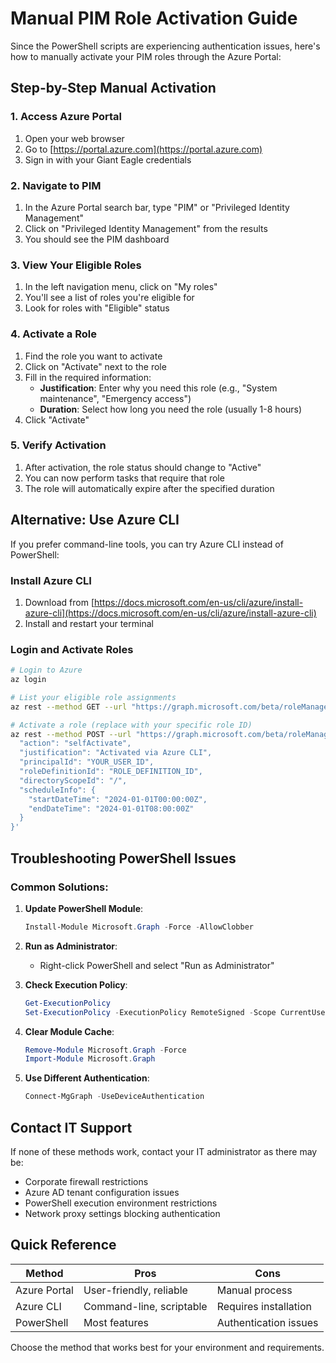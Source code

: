 # Manual PIM Role Activation Guide

Since the PowerShell scripts are experiencing authentication issues, here's how to manually activate your PIM roles through the Azure Portal:

## Step-by-Step Manual Activation

### 1. Access Azure Portal
1. Open your web browser
2. Go to [https://portal.azure.com](https://portal.azure.com)
3. Sign in with your Giant Eagle credentials

### 2. Navigate to PIM
1. In the Azure Portal search bar, type "PIM" or "Privileged Identity Management"
2. Click on "Privileged Identity Management" from the results
3. You should see the PIM dashboard

### 3. View Your Eligible Roles
1. In the left navigation menu, click on "My roles"
2. You'll see a list of roles you're eligible for
3. Look for roles with "Eligible" status

### 4. Activate a Role
1. Find the role you want to activate
2. Click on "Activate" next to the role
3. Fill in the required information:
   - **Justification**: Enter why you need this role (e.g., "System maintenance", "Emergency access")
   - **Duration**: Select how long you need the role (usually 1-8 hours)
4. Click "Activate"

### 5. Verify Activation
1. After activation, the role status should change to "Active"
2. You can now perform tasks that require that role
3. The role will automatically expire after the specified duration

## Alternative: Use Azure CLI

If you prefer command-line tools, you can try Azure CLI instead of PowerShell:

### Install Azure CLI
1. Download from [https://docs.microsoft.com/en-us/cli/azure/install-azure-cli](https://docs.microsoft.com/en-us/cli/azure/install-azure-cli)
2. Install and restart your terminal

### Login and Activate Roles
```bash
# Login to Azure
az login

# List your eligible role assignments
az rest --method GET --url "https://graph.microsoft.com/beta/roleManagement/directory/roleEligibilitySchedules?$filter=principalId eq 'YOUR_USER_ID'"

# Activate a role (replace with your specific role ID)
az rest --method POST --url "https://graph.microsoft.com/beta/roleManagement/directory/roleAssignmentScheduleRequests" --body '{
  "action": "selfActivate",
  "justification": "Activated via Azure CLI",
  "principalId": "YOUR_USER_ID",
  "roleDefinitionId": "ROLE_DEFINITION_ID",
  "directoryScopeId": "/",
  "scheduleInfo": {
    "startDateTime": "2024-01-01T00:00:00Z",
    "endDateTime": "2024-01-01T08:00:00Z"
  }
}'
```

## Troubleshooting PowerShell Issues

### Common Solutions:

1. **Update PowerShell Module**:
   ```powershell
   Install-Module Microsoft.Graph -Force -AllowClobber
   ```

2. **Run as Administrator**:
   - Right-click PowerShell and select "Run as Administrator"

3. **Check Execution Policy**:
   ```powershell
   Get-ExecutionPolicy
   Set-ExecutionPolicy -ExecutionPolicy RemoteSigned -Scope CurrentUser
   ```

4. **Clear Module Cache**:
   ```powershell
   Remove-Module Microsoft.Graph -Force
   Import-Module Microsoft.Graph
   ```

5. **Use Different Authentication**:
   ```powershell
   Connect-MgGraph -UseDeviceAuthentication
   ```

## Contact IT Support

If none of these methods work, contact your IT administrator as there may be:
- Corporate firewall restrictions
- Azure AD tenant configuration issues
- PowerShell execution environment restrictions
- Network proxy settings blocking authentication

## Quick Reference

| Method | Pros | Cons |
|--------|------|------|
| Azure Portal | User-friendly, reliable | Manual process |
| Azure CLI | Command-line, scriptable | Requires installation |
| PowerShell | Most features | Authentication issues |

Choose the method that works best for your environment and requirements.
